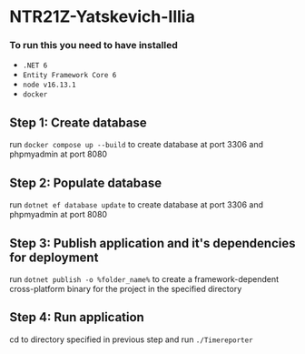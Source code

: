 # NTR21Z-Yatskevich-Illia

### To run this you need to have installed
- `.NET 6`
- `Entity Framework Core 6`
- `node v16.13.1`
- `docker`

## Step 1: Create database
run `docker compose up --build`
to create database at port 3306 and phpmyadmin at port 8080

## Step 2: Populate database
run `dotnet ef database update`
to create database at port 3306 and phpmyadmin at port 8080

## Step 3: Publish application and it's dependencies for deployment
run `dotnet publish -o %folder_name%`
to create a framework-dependent cross-platform binary for the project in the specified directory

## Step 4: Run application
cd to directory specified in previous step and run `./Timereporter`